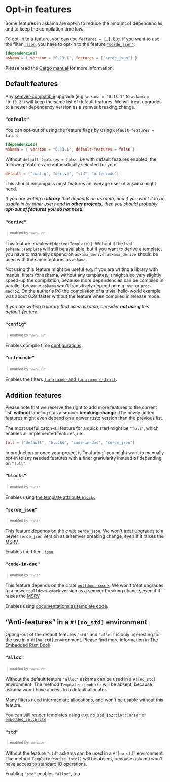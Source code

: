 # Opt-in features

Some features in askama are opt-in to reduce the amount of dependencies,
and to keep the compilation time low.

To opt-in to a feature, you can use `features = […]`.
E.g. if you want to use the filter [`|json`](filters.html#json--tojson),
you have to opt-in to the feature [`"serde_json"`](#serde_json):

```toml
[dependencies]
askama = { version = "0.13.1", features = ["serde_json"] }
```

Please read the [Cargo manual](https://doc.rust-lang.org/cargo/reference/features.html#dependency-features)
for more information.

## Default features

Any [semver-compatible](https://doc.rust-lang.org/cargo/reference/semver.html) upgrade
(e.g. `askama = "0.13.1"` to `askama = "0.13.2"`) will keep the same list of default features.
We will treat upgrades to a newer dependency version as a semver breaking change.

### `"default"`

You can opt-out of using the feature flags by using
`default-features = false`:

```toml
[dependencies]
askama = { version = "0.13.1", default-features = false }
```

Without `default-features = false`, i.e with default features enabled,
the following features are automatically selected for you:

```toml
default = ["config", "derive", "std", "urlencode"]
```

This should encompass most features an average user of askama might need.

*If you are writing a **library** that depends on askama,
and if you want it to be usable in by other users and in **other projects**,
then you should probably **opt-out of features you do not need**.*

### `"derive"`

<blockquote class="right" style="padding:0.5ex 1ex; margin:0 0 1ex 1ex; font-size:80%">
enabled by <code>"default"</code>
</blockquote>

This feature enables `#[derive(Template)]`. Without it the trait `askama::Template` will still be
available, but if you want to derive a template, you have to manually depend on `askama_derive`.
`askama_derive` should be used with the same features as `askama`.

Not using this feature might be useful e.g. if you are writing a library with manual filters
for askama, without any templates. It might also very slightly speed-up the compilation,
because more dependencies can be compiled in parallel, because `askama` won't transitively depend
on e.g. `syn` or `proc-macro2`. On the author's PC the compilation of a trivial hello-world example
was about 0.2s faster without the feature when compiled in release mode.

*If you are writing a library that uses askama, consider **not using** this default-feature.*

### `"config"`

<blockquote class="right" style="padding:0.5ex 1ex; margin:0 0 1ex 1ex; font-size:80%">
enabled by <code>"default"</code>
</blockquote>

Enables compile time [configurations](configuration.html).

### `"urlencode"`

<blockquote class="right" style="padding:0.5ex 1ex; margin:0 0 1ex 1ex; font-size:80%">
enabled by <code>"default"</code>
</blockquote>

Enables the filters [`|urlencode` and `|urlencode_strict`](filter.html#urlencode--urlencode_strict).

## Addition features

<div class="warning">

Please note that we reserve the right to add more features to the current list,
**without** labeling it as a semver **breaking change**.
The newly added features might even depend on a newer rustc version than the previous list.

</div>

The most useful catch-all feature for a quick start might be `"full"`,
which enables all implemented features, i.e.:

```toml
full = ["default", "blocks", "code-in-doc", "serde_json"]
```

In production or once your project is “maturing” you might want to manually opt-in to any needed
features with a finer granularity instead of depending on `"full"`.

### `"blocks"`

<blockquote class="right" style="padding:0.5ex 1ex; margin:0 0 1ex 1ex; font-size:80%">
enabled by <code>"full"</code>
</blockquote>

Enables using [the template attribute `blocks`](creating_templates.html#the-template-attribute).

### `"serde_json"`

<blockquote class="right" style="padding:0.5ex 1ex; margin:0 0 1ex 1ex; font-size:80%">
enabled by <code>"full"</code>
</blockquote>

<div class="warning">

This feature depends on the crate [`serde_json`](https://crates.io/crates/serde_json).
We won't treat upgrades to a newer `serde_json` version as a semver breaking change,
even if it raises the <abbr title="Minimum Supported Rust Version">MSRV</abbr>.

</div>

Enables the filter [`|json`](filters.html#json--tojson).

### `"code-in-doc"`

<blockquote class="right" style="padding:0.5ex 1ex; margin:0 0 1ex 1ex; font-size:80%">
enabled by <code>"full"</code>
</blockquote>

<div class="warning">

This feature depends on the crate [`pulldown-cmark`](https://crates.io/crates/pulldown-cmark).
We won't treat upgrades to a newer `pulldown-cmark` version as a semver breaking change,
even if it raises the <abbr title="Minimum Supported Rust Version">MSRV</abbr>.

</div>

Enables using [documentations as template code](creating_templates.html#documentation-as-template-code).

## “Anti-features” in a `#![no_std]` environment

Opting-out of the default features `"std"` and `"alloc"` is only interesting for the use
in a `#![no_std]` environment.
Please find more information in [The Embedded Rust Book](https://docs.rust-embedded.org/book/intro/no-std.html).

### `"alloc"`

<blockquote class="right" style="padding:0.5ex 1ex; margin:0 0 1ex 1ex; font-size:80%">
enabled by <code>"default"</code>
</blockquote>

Without the default feature `"alloc"` askama can be used in a `#![no_std]` environment.
The method `Template::render()` will be absent, because askama won't have access to a default allocator.

Many filters need intermediate allocations, and won't be usable without this feature.

You can still render templates using e.g.
[`no_std_io2::io::Cursor`](https://docs.rs/no_std_io2/0.9.0/no_std_io2/io/struct.Cursor.html) or
[`embedded_io::Write`](https://docs.rs/embedded-io/0.6.1/embedded_io/trait.Write.html#method.write_fmt)

### `"std"`

<blockquote class="right" style="padding:0.5ex 1ex; margin:0 0 1ex 1ex; font-size:80%">
enabled by <code>"default"</code>
</blockquote>

Without the feature `"std"` askama can be used in a `#![no_std]` environment.
The method `Template::write_into()` will be absent, because askama won't have access to standard IO operations.

Enabling `"std"` enables `"alloc"`, too.
